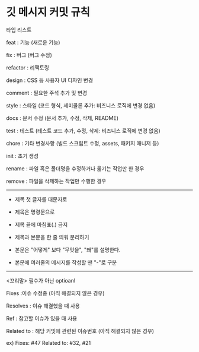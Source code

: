 # 깃 메시지 커밋 규칙
 
타입 리스트 
 
feat        : 기능 (새로운 기능)

fix         : 버그 (버그 수정)

refactor    : 리팩토링

design      : CSS 등 사용자 UI 디자인 변경

comment     : 필요한 주석 추가 및 변경

style       : 스타일 (코드 형식, 세미콜론 추가: 비즈니스 로직에 변경 없음)

docs        : 문서 수정 (문서 추가, 수정, 삭제, README)

test        : 테스트 (테스트 코드 추가, 수정, 삭제: 비즈니스 로직에 변경 없음)

chore       : 기타 변경사항 (빌드 스크립트 수정, assets, 패키지 매니저 등)

init        : 초기 생성

rename      : 파일 혹은 폴더명을 수정하거나 옮기는 작업만 한 경우

remove      : 파일을 삭제하는 작업만 수행한 경우

_____________________________________
 
 * 제목 첫 글자를 대문자로

 * 제목은 명령문으로

 * 제목 끝에 마침표(.) 금지
 
 * 제목과 본문을 한 줄 띄워 분리하기
 
 * 본문은 "어떻게" 보다 "무엇을", "왜"를 설명한다.
 
 * 본문에 여러줄의 메시지를 작성할 땐 "-"로 구분

 ------------------
<꼬리말>
필수가 아닌 optioanl

Fixes        :이슈 수정중 (아직 해결되지 않은 경우)

Resolves     : 이슈 해결했을 때 사용

Ref          : 참고할 이슈가 있을 때 사용

Related to   : 해당 커밋에 관련된 이슈번호 (아직 해결되지 않은 경우)

ex) Fixes: #47 Related to: #32, #21
